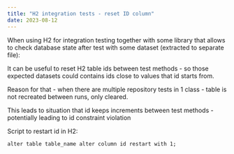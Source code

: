 ```yaml
---
title: "H2 integration tests - reset ID column"
date: 2023-08-12
---
```


When using H2 for integration testing together with some library that allows to check database state after test with some dataset (extracted to separate file):

It can be useful to reset H2 table ids between test methods - so those expected datasets could contains ids close to values that id starts from.

Reason for that - when there are multiple repository tests in 1 class - table is not recreated between runs, only cleared.

This leads to situation that id keeps increments between test methods - potentially leading to id constraint violation

Script to restart id in H2:
```
alter table table_name alter column id restart with 1;
```
